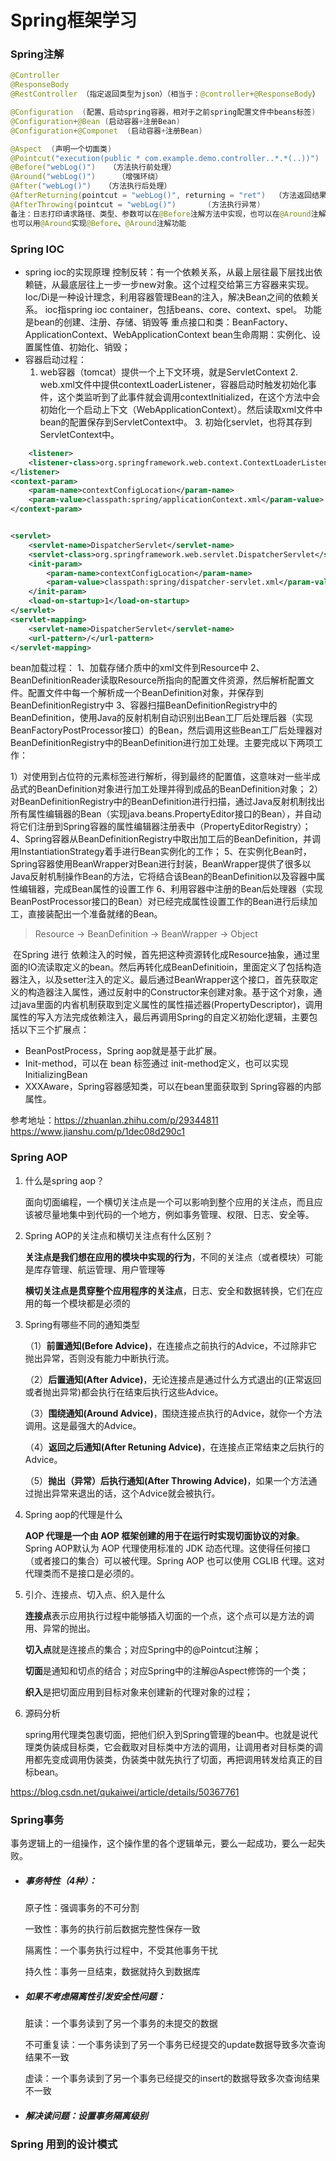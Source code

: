 # Spring框架学习

### Spring注解

~~~java
@Controller
@ResponseBody
@RestController （指定返回类型为json）（相当于：@controller+@ResponseBody）

@Configuration  (配置、启动spring容器，相对于之前spring配置文件中beans标签)
@Configuration+@Bean (启动容器+注册Bean)
@Configuration+@Componet  (启动容器+注册Bean)

@Aspect  (声明一个切面类)
@Pointcut("execution(public * com.example.demo.controller..*.*(..))")  （声明切入点）
@Before("webLog()")   （方法执行前处理）
@Around("webLog()")		（增强环绕）
@After("webLog()")   （方法执行后处理）
@AfterReturning(pointcut = "webLog()", returning = "ret")  （方法返回结果后执行）
@AfterThrowing(pointcut = "webLog()")		(方法执行异常)
备注：日志打印请求路径、类型、参数可以在@Before注解方法中实现，也可以在@Around注解方法中实现。
也可以用@Around实现@Before、@Around注解功能

~~~

### Spring IOC

- spring ioc的实现原理
  	控制反转：有一个依赖关系，从最上层往最下层找出依赖链，从最底层往上一步一步new对象。这个过程交给第三方容器来实现。Ioc/Di是一种设计理念，利用容器管理Bean的注入，解决Bean之间的依赖关系。
    	ioc指spring ioc container，包括beans、core、context、spel。
    	功能是bean的创建、注册、存储、销毁等
    	重点接口和类：BeanFactory、ApplicationContext、WebApplicationContext
    	bean生命周期：实例化、设置属性值、初始化、销毁；
- 容器启动过程：
   	1. web容器（tomcat）提供一个上下文环境，就是ServletContext
      	2. web.xml文件中提供contextLoaderListener，容器启动时触发初始化事件，这个类监听到了此事件就会调用contextInitialized，在这个方法中会初始化一个启动上下文（WebApplicationContext）。然后读取xml文件中bean的配置保存到ServletContext中。
         	3. 初始化servlet，也将其存到ServletContext中。

```xml
	<listener>  
    <listener-class>org.springframework.web.context.ContextLoaderListener</listener-class>  
</listener>
<context-param>  
    <param-name>contextConfigLocation</param-name>  
    <param-value>classpath:spring/applicationContext.xml</param-value>  
</context-param>  


<servlet>  
    <servlet-name>DispatcherServlet</servlet-name>
    <servlet-class>org.springframework.web.servlet.DispatcherServlet</servlet-class>  
    <init-param>  
        <param-name>contextConfigLocation</param-name>  
        <param-value>classpath:spring/dispatcher-servlet.xml</param-value>  
    </init-param>  
    <load-on-startup>1</load-on-startup>
</servlet>  
<servlet-mapping>  
    <servlet-name>DispatcherServlet</servlet-name>  
    <url-pattern>/</url-pattern> 
</servlet-mapping>  
```
bean加载过程：
	1、加载存储介质中的xml文件到Resource中
	2、BeanDefinitionReader读取Resource所指向的配置文件资源，然后解析配置文件。配置文件中每一个<bean>解析成一个BeanDefinition对象，并保存到BeanDefinitionRegistry中
	3、容器扫描BeanDefinitionRegistry中的BeanDefinition，使用Java的反射机制自动识别出Bean工厂后处理后器（实现BeanFactoryPostProcessor接口）的Bean，然后调用这些Bean工厂后处理器对BeanDefinitionRegistry中的BeanDefinition进行加工处理。主要完成以下两项工作：

1）对使用到占位符的<bean>元素标签进行解析，得到最终的配置值，这意味对一些半成品式的BeanDefinition对象进行加工处理并得到成品的BeanDefinition对象；
2）对BeanDefinitionRegistry中的BeanDefinition进行扫描，通过Java反射机制找出所有属性编辑器的Bean（实现java.beans.PropertyEditor接口的Bean），并自动将它们注册到Spring容器的属性编辑器注册表中（PropertyEditorRegistry）；
		4、Spring容器从BeanDefinitionRegistry中取出加工后的BeanDefinition，并调用InstantiationStrategy着手进行Bean实例化的工作；
		5、在实例化Bean时，Spring容器使用BeanWrapper对Bean进行封装，BeanWrapper提供了很多以Java反射机制操作Bean的方法，它将结合该Bean的BeanDefinition以及容器中属性编辑器，完成Bean属性的设置工作
		6、利用容器中注册的Bean后处理器（实现BeanPostProcessor接口的Bean）对已经完成属性设置工作的Bean进行后续加工，直接装配出一个准备就绪的Bean。



> Resource -> BeanDefinition -> BeanWrapper -> Object

​	在Spring 进行 依赖注入的时候，首先把这种资源转化成Resource抽象，通过里面的IO流读取定义的bean。然后再转化成BeanDefinitioin，里面定义了包括构造器注入，以及setter注入的定义。最后通过BeanWrapper这个接口，首先获取定义的构造器注入属性，通过反射中的Constructor来创建对象。基于这个对象，通过java里面的内省机制获取到定义属性的属性描述器(PropertyDescriptor)，调用属性的写入方法完成依赖注入，最后再调用Spring的自定义初始化逻辑，主要包括以下三个扩展点：

- BeanPostProcess，Spring aop就是基于此扩展。
- Init-method，可以在 bean 标签通过 init-method定义，也可以实现InitializingBean
- XXXAware，Spring容器感知类，可以在bean里面获取到 Spring容器的内部属性。



参考地址：https://zhuanlan.zhihu.com/p/29344811
				https://www.jianshu.com/p/1dec08d290c1

### Spring AOP

1. 什么是spring aop？

   面向切面编程，一个横切关注点是一个可以影响到整个应用的关注点，而且应该被尽量地集中到代码的一个地方，例如事务管理、权限、日志、安全等。

2. Spring AOP的关注点和横切关注点有什么区别？

   **关注点是我们想在应用的模块中实现的行为**，不同的关注点（或者模块）可能是库存管理、航运管理、用户管理等

   **横切关注点是贯穿整个应用程序的关注点**，日志、安全和数据转换，它们在应用的每一个模块都是必须的

3. Spring有哪些不同的通知类型

   （1）**前置通知(Before Advice)**，在连接点之前执行的Advice，不过除非它抛出异常，否则没有能力中断执行流。

   （2）**后置通知(After Advice)**，无论连接点是通过什么方式退出的(正常返回或者抛出异常)都会执行在结束后执行这些Advice。

   （3）**围绕通知(Around Advice)**，围绕连接点执行的Advice，就你一个方法调用。这是最强大的Advice。

   （4）**返回之后通知(After Retuning Advice)**，在连接点正常结束之后执行的Advice。

   （5）**抛出（异常）后执行通知(After Throwing Advice)**，如果一个方法通过抛出异常来退出的话，这个Advice就会被执行。

4. Spring aop的代理是什么

   **AOP 代理是一个由 AOP 框架创建的用于在运行时实现切面协议的对象**。Spring AOP默认为 AOP 代理使用标准的 JDK 动态代理。这使得任何接口（或者接口的集合）可以被代理。Spring AOP 也可以使用 CGLIB 代理。这对代理类而不是接口是必须的。

5. 引介、连接点、切入点、织入是什么

   **连接点**表示应用执行过程中能够插入切面的一个点，这个点可以是方法的调用、异常的抛出。

   **切入点**就是连接点的集合；对应Spring中的@Pointcut注解；

   **切面**是通知和切点的结合；对应Spring中的注解@Aspect修饰的一个类；

   **织入**是把切面应用到目标对象来创建新的代理对象的过程；

6. 源码分析

   spring用代理类包裹切面，把他们织入到Spring管理的bean中。也就是说代理类伪装成目标类，它会截取对目标类中方法的调用，让调用者对目标类的调用都先变成调用伪装类，伪装类中就先执行了切面，再把调用转发给真正的目标bean。

https://blog.csdn.net/qukaiwei/article/details/50367761

### Spring事务

事务逻辑上的一组操作，这个操作里的各个逻辑单元，要么一起成功，要么一起失败。

- ##### 事务特性（4种）：

  原子性：强调事务的不可分割

  一致性：事务的执行前后数据完整性保存一致

  隔离性：一个事务执行过程中，不受其他事务干扰

  持久性：事务一旦结束，数据就持久到数据库

- ##### 如果不考虑隔离性引发安全性问题：

  脏读：一个事务读到了另一个事务的未提交的数据

  不可重复读：一个事务读到了另一个事务已经提交的update数据导致多次查询结果不一致

  虚读：一个事务读到了另一个事务已经提交的insert的数据导致多次查询结果不一致

- ##### 解决读问题：设置事务隔离级别

  

### Spring 用到的设计模式





